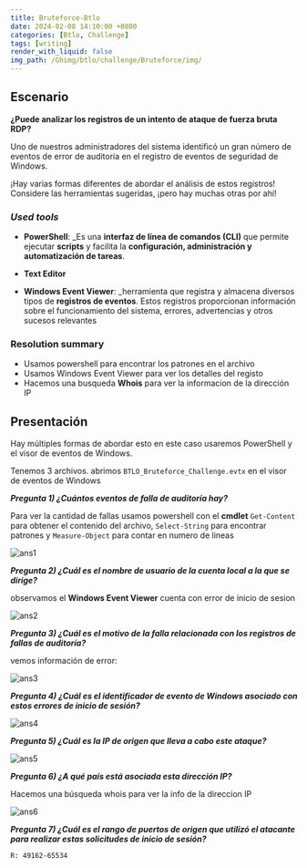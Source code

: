 ```yaml
---
title: Bruteforce-Btlo
date: 2024-02-08 14:10:00 +0800
categories: [Btlo, Challenge]
tags: [writing]
render_with_liquid: false
img_path: /Ghimg/btlo/challenge/Bruteforce/img/
---
```


## Escenario

**¿Puede analizar los registros de un intento de ataque de fuerza bruta RDP?**  
  
Uno de nuestros administradores del sistema identificó un gran número de eventos de error de auditoría en el registro de eventos de seguridad de Windows.  
  
¡Hay varias formas diferentes de abordar el análisis de estos registros! Considere las herramientas sugeridas, ¡pero hay muchas otras por ahí!


### *Used tools*

- **PowerShell**: _Es una **interfaz de línea de comandos (CLI)** que permite ejecutar **scripts** y facilita la **configuración, administración y automatización de tareas**.

- **Text Editor** 

- **Windows Event Viewer**: _herramienta que registra y almacena diversos tipos de **registros de eventos**. Estos registros proporcionan información sobre el funcionamiento del sistema, errores, advertencias y otros sucesos relevantes
### Resolution summary

- Usamos powershell para encontrar los patrones en el archivo
- Usamos Windows Event Viewer para ver los detalles del registo
- Hacemos una busqueda **Whois** para ver la informacion de la dirección IP 


## Presentación 

Hay múltiples formas de abordar esto en este caso usaremos PowerShell y el visor de eventos de Windows.

Tenemos 3 archivos. abrimos `BTLO_Bruteforce_Challenge.evtx` en el visor de eventos de Windows

**_Pregunta 1) ¿Cuántos eventos de falla de auditoría hay?_** 

Para ver la cantidad de fallas usamos powershell con el **cmdlet** ```Get-Content``` para obtener el contenido del archivo, ```Select-String``` para encontrar patrones y ```Measure-Object``` para contar en numero de lineas


![ans1](Pasted_image_20240126155251_i7bmak.png)

**_Pregunta 2) ¿Cuál es el nombre de usuario de la cuenta local a la que se dirige?_** 

observamos el **Windows Event Viewer** cuenta con error de inicio de sesion

![ans2](Pasted_image_20240126162800_wcrcjt)


**_Pregunta 3) ¿Cuál es el motivo de la falla relacionada con los registros de fallas de auditoría?_** 

vemos información de error:

![ans3](Pasted_image_20240126163313_cxppdj)


**_Pregunta 4) ¿Cuál es el identificador de evento de Windows asociado con estos errores de inicio de sesión?_**

![ans4](Pasted_image_20240126163442_fy0jcw)


**_Pregunta 5) ¿Cuál es la IP de origen que lleva a cabo este ataque?_** 

![ans5](Pasted_image_20240126163547_xeymix)


**_Pregunta 6) ¿A qué país está asociada esta dirección IP?_** 

Hacemos una búsqueda whois para ver la info de la direccion IP

![ans6](Pasted_image_20240126164133_mfwmnu)


**_Pregunta 7) ¿Cuál es el rango de puertos de origen que utilizó el atacante para realizar estas solicitudes de inicio de sesión?_**

	R: 49162-65534
